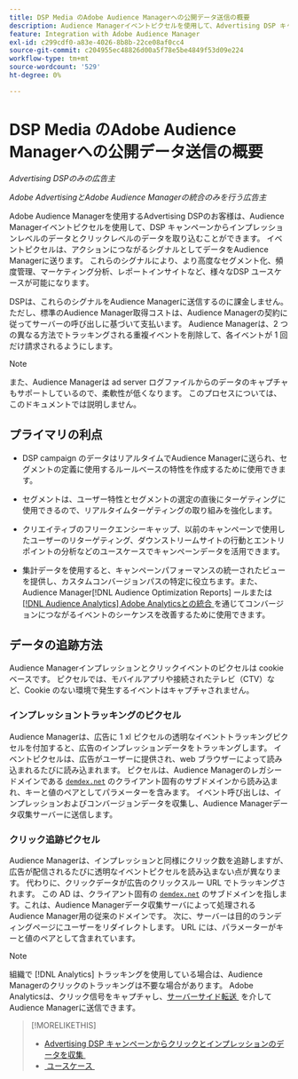 ```yaml
---
title: DSP Media のAdobe Audience Managerへの公開データ送信の概要
description: Audience Managerイベントピクセルを使用して、Advertising DSP キャンペーンからインプレッションレベルおよびクリックレベルのデータを取り込む方法を説明します
feature: Integration with Adobe Audience Manager
exl-id: c299cdf0-a83e-4026-8b8b-22ce08af0cc4
source-git-commit: c204955ec48826d00a5f78e5be4849f53d09e224
workflow-type: tm+mt
source-wordcount: '529'
ht-degree: 0%

---
```


# DSP Media のAdobe Audience Managerへの公開データ送信の概要

*Advertising DSPのみの広告主*

*Adobe AdvertisingとAdobe Audience Managerの統合のみを行う広告主*

Adobe Audience Managerを使用するAdvertising DSPのお客様は、Audience Managerイベントピクセルを使用して、DSP キャンペーンからインプレッションレベルのデータとクリックレベルのデータを取り込むことができます。 イベントピクセルは、アクションにつながるシグナルとしてデータをAudience Managerに送ります。 これらのシグナルにより、より高度なセグメント化、頻度管理、マーケティング分析、レポートインサイトなど、様々なDSP ユースケースが可能になります。

DSPは、これらのシグナルをAudience Managerに送信するのに課金しません。 ただし、標準のAudience Manager取得コストは、Audience Managerの契約に従ってサーバーの呼び出しに基づいて支払います。 Audience Managerは、2 つの異なる方法でトラッキングされる重複イベントを削除して、各イベントが 1 回だけ請求されるようにします。

>[!NOTE]
>
> また、Audience Managerは ad server ログファイルからのデータのキャプチャもサポートしているので、柔軟性が低くなります。 このプロセスについては、このドキュメントでは説明しません。

## プライマリの利点

* DSP campaign のデータはリアルタイムでAudience Managerに送られ、セグメントの定義に使用するルールベースの特性を作成するために使用できます。

* セグメントは、ユーザー特性とセグメントの選定の直後にターゲティングに使用できるので、リアルタイムターゲティングの取り組みを強化します。

* クリエイティブのフリークエンシーキャップ、以前のキャンペーンで使用したユーザーのリターゲティング、ダウンストリームサイトの行動とエントリポイントの分析などのユースケースでキャンペーンデータを活用できます。

* 集計データを使用すると、キャンペーンパフォーマンスの統一されたビューを提供し、カスタムコンバージョンパスの特定に役立ちます。また、Audience Manager[!DNL Audience Optimization Reports] ールまたは [[!DNL Audience Analytics] Adobe Analyticsとの統合 &#x200B;](/help/integrations/audience-manager/audience-analytics.md) を通じてコンバージョンにつながるイベントのシーケンスを改善するために使用できます。

## データの追跡方法

Audience Managerインプレッションとクリックイベントのピクセルは cookie ベースです。 ピクセルでは、モバイルアプリや接続されたテレビ（CTV）など、Cookie のない環境で発生するイベントはキャプチャされません。<!-- 6/24: CTV inventory isn't clickable, and impression tracking would be lost when we convert users from IP to cookies. -->

### インプレッショントラッキングのピクセル

Audience Managerは、広告に 1 xl ピクセルの透明なイベントトラッキングピクセルを付加すると、広告のインプレッションデータをトラッキングします。 イベントピクセルは、広告がユーザーに提供され、web ブラウザーによって読み込まれるたびに読み込まれます。 ピクセルは、Audience Managerのレガシードメインである [`demdex.net`](https://experienceleague.adobe.com/docs/audience-manager/user-guide/reference/demdex-calls.html?lang=ja) のクライアント固有のサブドメインから読み込まれ、キーと値のペアとしてパラメーターを含みます。 イベント呼び出しは、インプレッションおよびコンバージョンデータを収集し、Audience Managerデータ収集サーバーに送信します。

### クリック追跡ピクセル

Audience Managerは、インプレッションと同様にクリック数を追跡しますが、広告が配信されるたびに透明なイベントピクセルを読み込まない点が異なります。 代わりに、クリックデータが広告のクリックスルー URL でトラッキングされます。 この AD は、クライアント固有の [`demdex.net`](https://experienceleague.adobe.com/docs/audience-manager/user-guide/reference/demdex-calls.html?lang=ja) のサブドメインを指します。これは、Audience Managerデータ収集サーバによって処理されるAudience Manager用の従来のドメインです。 次に、サーバーは目的のランディングページにユーザーをリダイレクトします。 URL には、パラメーターがキーと値のペアとして含まれています。

>[!NOTE]
>
>組織で [!DNL Analytics] トラッキングを使用している場合は、Audience Managerのクリックのトラッキングは不要な場合があります。 Adobe Analyticsは、クリック信号をキャプチャし、[&#x200B; サーバーサイド転送 &#x200B;](https://experienceleague.adobe.com/docs/analytics/admin/admin-tools/server-side-forwarding/ssf.html?lang=ja) を介してAudience Managerに送信できます。

>[!MORELIKETHIS]
>
>* [Advertising DSP キャンペーンからクリックとインプレッションのデータを収集 &#x200B;](collect.md)
>* [&#x200B; ユースケース &#x200B;](use-cases.md)
